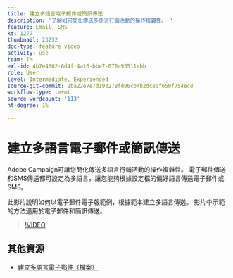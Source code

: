 ```yaml
---
title: 建立多語言電子郵件或簡訊傳送
description: '了解如何簡化傳送多語言行銷活動的操作複雜性。 '
feature: Email, SMS
kt: 1277
thumbnail: 23252
doc-type: feature video
activity: use
team: TM
exl-id: 4b7e4602-6d4f-4a16-bbe7-070a95511ebb
role: User
level: Intermediate, Experienced
source-git-commit: 2ba22e7e7d193278fd06cb4b2dc80f650f754ec8
workflow-type: tm+mt
source-wordcount: '113'
ht-degree: 1%

---
```


# 建立多語言電子郵件或簡訊傳送

Adobe Campaign可讓您簡化傳送多語言行銷活動的操作複雜性。 電子郵件傳送和SMS傳送都可設定為多語言，讓您能夠根據設定檔的偏好語言傳送電子郵件或SMS。

此影片說明如何以電子郵件電子報範例，根據範本建立多語言傳送。 影片中示範的方法適用於電子郵件和簡訊傳送。

>[!VIDEO](https://video.tv.adobe.com/v/23252?quality=12)

## 其他資源

* [建立多語言電子郵件（檔案）](https://experienceleague.adobe.com/docs/campaign-standard/using/communication-channels/email-messages/creating-a-multilingual-email.html)
